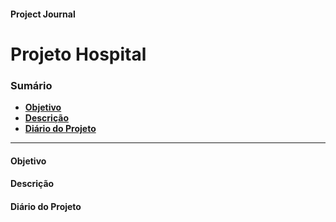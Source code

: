 #### Project Journal

# Projeto Hospital
 ### Sumário
 - [**Objetivo**](/README.md/#objetivo)
 - [**Descrição**](/README.md/#descrição)
 - [**Diário do Projeto**](/README.md/#diário-do-projeto)
  ***

#### Objetivo

#### Descrição

#### Diário do Projeto